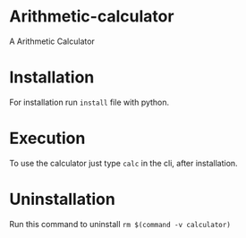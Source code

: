 # Arithmetic-calculator
A Arithmetic Calculator

# Installation
For installation run ```install``` file with python.

# Execution
To use the calculator just type ```calc``` in the cli, after installation.

# Uninstallation
Run this command to uninstall ``` rm $(command -v calculator) ```

